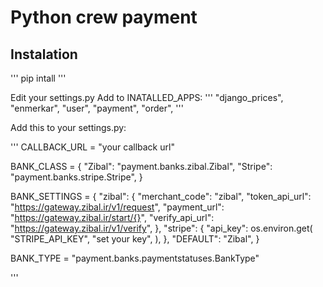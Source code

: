 # Python crew payment


## Instalation
''' pip intall '''

Edit your settings.py
Add to INATALLED_APPS:
'''  "django_prices",
    "enmerkar",
    "user",
    "payment",
    "order", '''

Add this to your settings.py:

'''
CALLBACK_URL = "your callback url"

BANK_CLASS = {
    "Zibal": "payment.banks.zibal.Zibal",
    "Stripe": "payment.banks.stripe.Stripe",
}

BANK_SETTINGS = {
    "zibal": {
        "merchant_code": "zibal",
        "token_api_url": "https://gateway.zibal.ir/v1/request",
        "payment_url": "https://gateway.zibal.ir/start/{}",
        "verify_api_url": "https://gateway.zibal.ir/v1/verify",
    },
    "stripe": {
        "api_key": os.environ.get(
            "STRIPE_API_KEY",
            "set your key",
        ),
    },
    "DEFAULT": "Zibal",
}

BANK_TYPE = "payment.banks.paymentstatuses.BankType"

'''